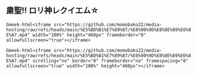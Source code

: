 

## 粛聖!! ロリ神レクイエム☆

`Gmeek-html<iframe src="https://github.com/momobako22/media-hosting/raw/refs/heads/main/%E5%BD%B1%E7%89%87/%E8%90%9D%E8%8E%89%E6%8E%A7.mp4" width="100%" height="460px" frameborder="0" allowfullscreen="true"></iframe>`


`Gmeek-html<iframe src="https://github.com/momobako22/media-hosting/raw/refs/heads/main/%E5%BD%B1%E7%89%87/%E8%90%9D%E8%8E%89%E6%8E%A7.mp4" scrolling="no" border="0" frameborder="no" framespacing="0" allowfullscreen="true" width="100%" height="460px"></iframe>`
